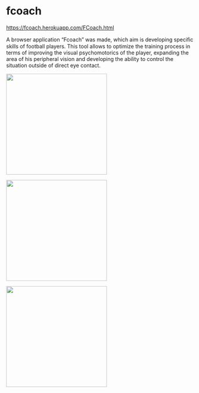 # fcoach
https://fcoach.herokuapp.com/FCoach.html

A browser application “Fcoach” was made, which aim is developing speciﬁc skills of football players. This tool allows to optimize the training process in terms of improving the visual psychomotorics of the player, expanding the area of his peripheral vision and developing the ability to control the situation outside of direct eye contact. 




<p>
  <img width=270 src="https://github.com/DKarz/media-lfs/blob/master/f3.gif?raw=true">
  <p> </p>
  <img width=270 src="https://github.com/DKarz/media-lfs/blob/master/f4.gif?raw=true">
  <p> </p>
  <img width=270 src="https://github.com/DKarz/media-lfs/blob/master/f5.gif?raw=true">
  <br/><br/><br/>
</p>
